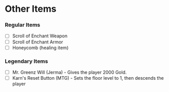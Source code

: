 # Other Items

### Regular Items
- [ ] Scroll of Enchant Weapon
- [ ] Scroll of Enchant Armor
- [ ] Honeycomb (healing item)

### Legendary Items
- [ ] Mr. Greenz Will (Jerma) - Gives the player 2000 Gold.
- [ ] Karn's Reset Button (MTG) - Sets the floor level to 1, then descends the player